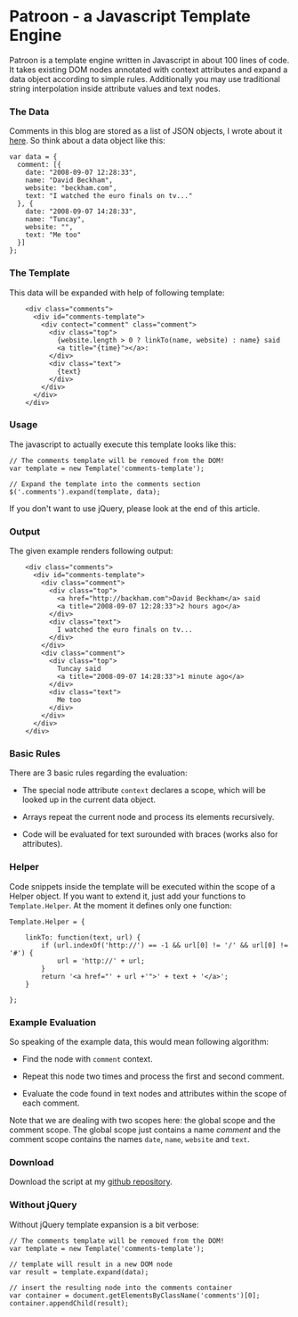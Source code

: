 Patroon - a Javascript Template Engine
======================================

Patroon is a template engine written in Javascript in about 100 lines
of code. It takes existing DOM nodes annotated with context attributes
and expand a data object according to simple rules. Additionally you
may use traditional string interpolation inside attribute values and
text nodes.

### The Data

Comments in this blog are stored as a list of JSON objects, I wrote
about it [here][1]. So think about a data object like this:

    var data = { 
      comment: [{
        date: "2008-09-07 12:28:33", 
        name: "David Beckham",
        website: "beckham.com",
        text: "I watched the euro finals on tv..." 
      }, { 
        date: "2008-09-07 14:28:33", 
        name: "Tuncay",
        website: "",
        text: "Me too"
      }]
    };
    

### The Template

This data will be expanded with help of following template:

        <div class="comments">  
          <div id="comments-template">
            <div contect="comment" class="comment">
              <div class="top">
                {website.length > 0 ? linkTo(name, website) : name} said
                <a title="{time}"></a>:
              </div>
              <div class="text">
                {text}
              </div>
            </div>   
          </div>
        </div>


### Usage

The javascript to actually execute this template looks like this:

    // The comments template will be removed from the DOM!
    var template = new Template('comments-template');
    
    // Expand the template into the comments section
    $('.comments').expand(template, data);


If you don't want to use jQuery, please look at the end of this article.


### Output

The given example renders following output:

        <div class="comments">  
          <div id="comments-template">
            <div class="comment">
              <div class="top">
                <a href="http://backham.com">David Beckham</a> said
                <a title="2008-09-07 12:28:33">2 hours ago</a>
              </div>
              <div class="text">
                I watched the euro finals on tv...
              </div>
            </div>   
            <div class="comment">
              <div class="top">
                Tuncay said
                <a title="2008-09-07 14:28:33">1 minute ago</a>
              </div>
              <div class="text">
                Me too
              </div>
            </div>   
          </div>
        </div>
    
    

### Basic Rules

There are 3 basic rules regarding the evaluation:

* The special node attribute `context` declares a scope, which will be
  looked up in the current data object.

* Arrays repeat the current node and process its elements recursively.

* Code will be evaluated for text surounded with braces (works also
  for attributes).

### Helper

Code snippets inside the template will be executed within the scope of
a Helper object. If you want to extend it, just add your functions to
`Template.Helper`. At the moment it defines only one function:

    Template.Helper = {
     
        linkTo: function(text, url) {
            if (url.indexOf('http://') == -1 && url[0] != '/' && url[0] != '#') {
                url = 'http://' + url;
            }
            return '<a href="' + url +'">' + text + '</a>';
        }
     
    };

### Example Evaluation

So speaking of the example data, this would mean following algorithm:

* Find the node with `comment` context.

* Repeat this node two times and process the first and second comment.

* Evaluate the code found in text nodes and attributes within the
  scope of each comment.

Note that we are dealing with two scopes here: the global scope and
the comment scope. The global scope just contains a name *comment* and
the comment scope contains the names `date`, `name`, `website` and
`text`.

### Download

Download the script at my [github repository][2].

 [1]: commenting-system-with-lightweight-json-store.html
 [2]: http://github.com/georgi/patroon/tree/master


### Without jQuery

Without jQuery template expansion is a bit verbose:

    // The comments template will be removed from the DOM!
    var template = new Template('comments-template');
    
    // template will result in a new DOM node
    var result = template.expand(data);
    
    // insert the resulting node into the comments container
    var container = document.getElementsByClassName('comments')[0];
    container.appendChild(result);

